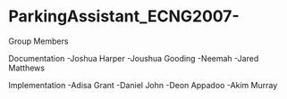 # ParkingAssistant_ECNG2007-

Group Members

Documentation
-Joshua Harper
-Joushua Gooding 
-Neemah
-Jared Matthews


Implementation
-Adisa Grant
-Daniel John
-Deon Appadoo 
-Akim Murray 
